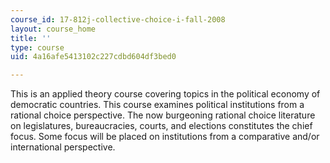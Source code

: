 ```yaml
---
course_id: 17-812j-collective-choice-i-fall-2008
layout: course_home
title: ''
type: course
uid: 4a16afe5413102c227cdbd604df3bed0

---
```

This is an applied theory course covering topics in the political economy of democratic countries. This course examines political institutions from a rational choice perspective. The now burgeoning rational choice literature on legislatures, bureaucracies, courts, and elections constitutes the chief focus. Some focus will be placed on institutions from a comparative and/or international perspective.
